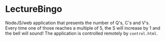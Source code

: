 # LectureBingo
NodeJS/web application that presents the number of Q's, C's and V's. Every time one of those reaches a multiple of 5, the S will increase by 1 and the bell will sound! The application is controlled remotely by `control.html`.
